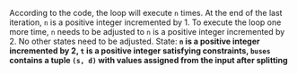 According to the code, the loop will execute `n` times. At the end of the last iteration, `n` is a positive integer incremented by 1. To execute the loop one more time, `n` needs to be adjusted to `n` is a positive integer incremented by 2. No other states need to be adjusted.
State: **`n` is a positive integer incremented by 2, `t` is a positive integer satisfying constraints, `buses` contains a tuple `(s, d)` with values assigned from the input after splitting**